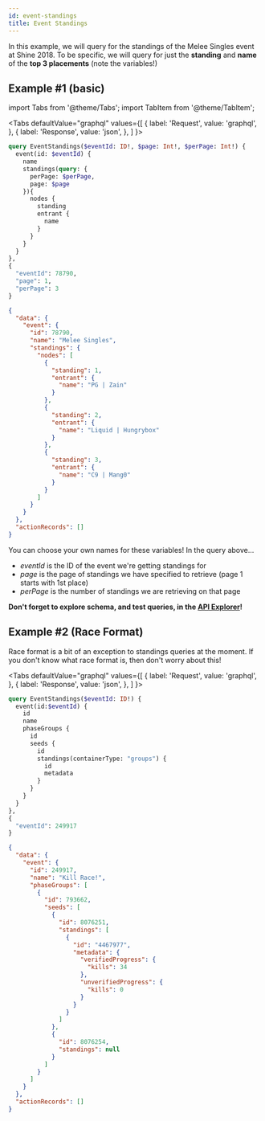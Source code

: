 ```yaml
---
id: event-standings
title: Event Standings
---
```


In this example, we will query for the standings of the Melee Singles event at Shine 2018.
To be specific, we will query for just the **standing**
and **name** of the **top 3 placements** (note the variables!)

## Example #1 (basic)

import Tabs from '@theme/Tabs';
import TabItem from '@theme/TabItem';

<Tabs
defaultValue="graphql"
values={[
{ label: 'Request', value: 'graphql', },
{ label: 'Response', value: 'json', },
]
}>
<TabItem value="graphql">

```graphql
query EventStandings($eventId: ID!, $page: Int!, $perPage: Int!) {
  event(id: $eventId) {
    name
    standings(query: {
      perPage: $perPage,
      page: $page
    }){
      nodes {
        standing
        entrant {
          name
        }
      }
    }
  }
},
{
  "eventId": 78790,
  "page": 1,
  "perPage": 3
}
```

</TabItem>

<TabItem value="json">

```json
{
  "data": {
    "event": {
      "id": 78790,
      "name": "Melee Singles",
      "standings": {
        "nodes": [
          {
            "standing": 1,
            "entrant": {
              "name": "PG | Zain"
            }
          },
          {
            "standing": 2,
            "entrant": {
              "name": "Liquid | Hungrybox"
            }
          },
          {
            "standing": 3,
            "entrant": {
              "name": "C9 | Mang0"
            }
          }
        ]
      }
    }
  },
  "actionRecords": []
}
```

</TabItem>
</Tabs>

You can choose your own names for these variables! In the query above...

- _eventId_ is the ID of the event we're getting standings for
- _page_ is the page of standings we have specified to retrieve (page 1 starts with 1st place)
- _perPage_ is the number of standings we are retrieving on that page

**Don't forget to explore schema, and test queries, in the [API Explorer](/explorer)!**

## Example #2 (Race Format)

Race format is a bit of an exception to standings queries at the moment.
If you don't know what race format is, then don't worry about this!

<Tabs
defaultValue="graphql"
values={[
{ label: 'Request', value: 'graphql', },
{ label: 'Response', value: 'json', },
]
}>
<TabItem value="graphql">

```graphql
query EventStandings($eventId: ID!) {
  event(id:$eventId) {
    id
    name
    phaseGroups {
      id
      seeds {
        id
        standings(containerType: "groups") {
          id
          metadata
        }
      }
    }
  }
},
{
  "eventId": 249917
}
```

</TabItem>

<TabItem value="json">

```json
{
  "data": {
    "event": {
      "id": 249917,
      "name": "Kill Race!",
      "phaseGroups": [
        {
          "id": 793662,
          "seeds": [
            {
              "id": 8076251,
              "standings": [
                {
                  "id": "4467977",
                  "metadata": {
                    "verifiedProgress": {
                      "kills": 34
                    },
                    "unverifiedProgress": {
                      "kills": 0
                    }
                  }
                }
              ]
            },
            {
              "id": 8076254,
              "standings": null
            }
          ]
        }
      ]
    }
  },
  "actionRecords": []
}
```

</TabItem>
</Tabs>
